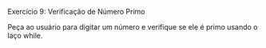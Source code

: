 Exercício 9: Verificação de Número Primo  

Peça ao usuário para digitar um número e verifique se ele é primo usando o laço while.  
